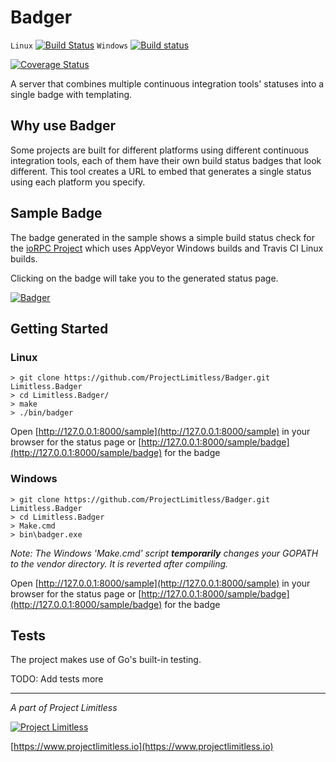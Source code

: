 # Badger

`Linux` [![Build Status](https://travis-ci.org/ProjectLimitless/Badger.svg?branch=master)](https://travis-ci.org/ProjectLimitless/Badger) `Windows` [![Build status](https://ci.appveyor.com/api/projects/status/mt02y82kkjta9qy7?svg=true)](https://ci.appveyor.com/project/donovansolms/badger)

[![Coverage Status](https://coveralls.io/repos/github/ProjectLimitless/Badger/badge.svg?branch=master)](https://coveralls.io/github/ProjectLimitless/Badger?branch=master)

A server that combines multiple continuous integration tools' statuses into a single badge with templating.

## Why use Badger

Some projects are built for different platforms using different continuous integration tools, each of them have their own build status badges that look different. This tool creates a URL to embed that generates a single status using each platform you specify.

## Sample Badge

The badge generated in the sample shows a simple build status check for the [ioRPC Project](https://github.com/ProjectLimitless/ioRPC) which uses AppVeyor Windows builds and Travis CI Linux builds.

Clicking on the badge will take you to the generated status page.

[![Badger](https://www.projectlimitless.io/badger/sample/badge)](https://www.projectlimitless.io/badger/sample)

## Getting Started

### Linux
    > git clone https://github.com/ProjectLimitless/Badger.git Limitless.Badger
    > cd Limitless.Badger/
    > make
    > ./bin/badger

Open [http://127.0.0.1:8000/sample](http://127.0.0.1:8000/sample) in your browser for the status page or [http://127.0.0.1:8000/sample/badge](http://127.0.0.1:8000/sample/badge) for the badge

### Windows
    > git clone https://github.com/ProjectLimitless/Badger.git Limitless.Badger
    > cd Limitless.Badger
    > Make.cmd
    > bin\badger.exe

_Note: The Windows 'Make.cmd' script **temporarily** changes your GOPATH to the vendor directory. It is reverted after compiling._

Open [http://127.0.0.1:8000/sample](http://127.0.0.1:8000/sample) in your browser for the status page or [http://127.0.0.1:8000/sample/badge](http://127.0.0.1:8000/sample/badge) for the badge

## Tests

The project makes use of Go's built-in testing.

TODO: Add tests more

---
*A part of Project Limitless*

[![Project Limitless](https://www.donovansolms.com/downloads/projectlimitless.jpg)](https://www.projectlimitless.io)

[https://www.projectlimitless.io](https://www.projectlimitless.io)
